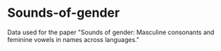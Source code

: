 # Sounds-of-gender
Data used for the paper "Sounds of gender: Masculine consonants and feminine vowels in names across languages."
